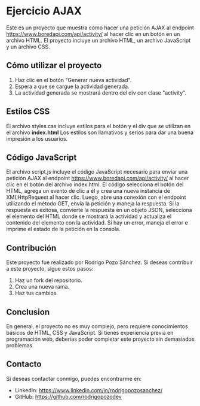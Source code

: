 # Ejercicio AJAX

Este es un proyecto que muestra cómo hacer una petición AJAX al endpoint https://www.boredapi.com/api/activity/ al hacer clic en un botón en un archivo HTML. El proyecto incluye un archivo HTML, un archivo JavaScript y un archivo CSS.

## Cómo utilizar el proyecto

1. Haz clic en el botón "Generar nueva actividad".
2. Espera a que se cargue la actividad generada.
3. La actividad generada se mostrará dentro del div con clase "activity".

## Estilos CSS

El archivo styles.css incluye estilos para el botón y el div que se utilizan en el archivo **index.html** Los estilos son llamativos y serios para dar una buena impresión a los usuarios.

## Código JavaScript

El archivo script.js incluye el código JavaScript necesario para enviar una petición AJAX al endpoint https://www.boredapi.com/api/activity/ al hacer clic en el botón del archivo index.html. El código selecciona el botón del HTML, agrega un evento de clic a él y crea una nueva instancia de XMLHttpRequest al hacer clic. Luego, abre una conexión con el endpoint utilizando el método GET, envía la petición y maneja la respuesta. Si la respuesta es exitosa, convierte la respuesta en un objeto JSON, selecciona el elemento del HTML donde se mostrará la actividad y actualiza el contenido del elemento con la actividad. Si hay un error, maneja el error e imprime el estado de la petición en la consola.

## Contribución

Este proyecto fue realizado por Rodrigo Pozo Sánchez. Si deseas contribuir a este proyecto, sigue estos pasos:

1. Haz un fork del repositorio.
2. Crea una nueva rama.
3. Haz tus cambios.


## Conclusion

En general, el proyecto no es muy complejo, pero requiere conocimientos básicos de HTML, CSS y JavaScript. Si tienes experiencia previa en programación web, deberías poder completar este proyecto sin demasiados problemas.

## Contacto

Si deseas contactar conmigo, puedes encontrarme en:

- LinkedIn: https://www.linkedin.com/in/rodrigopozosanchez/
- GitHub: https://github.com/rodrigopozodev

